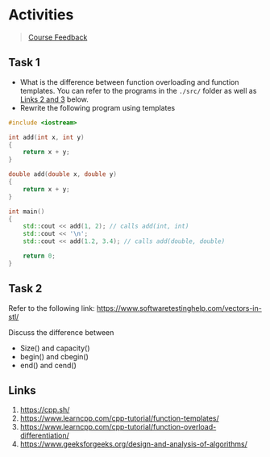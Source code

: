 # Activities

> [Course Feedback](https://ojp.metropolia.fi/lomakkeet/1/lomake.html?code=VFQwMEZFMzktMzAwMQ==)

## Task 1

- What is the difference between function overloading and function templates. You can refer to the programs in the `./src/` folder as well as [Links 2 and 3](#links) below.
- Rewrite the following program using templates

```cpp
#include <iostream>

int add(int x, int y)
{
    return x + y;
}

double add(double x, double y)
{
    return x + y;
}

int main()
{
    std::cout << add(1, 2); // calls add(int, int)
    std::cout << '\n';
    std::cout << add(1.2, 3.4); // calls add(double, double)

    return 0;
}
```

## Task 2

Refer to the following link:
https://www.softwaretestinghelp.com/vectors-in-stl/

Discuss the difference between

- Size() and capacity()
- begin() and cbegin()
- end() and cend()

## Links

1. https://cpp.sh/
2. https://www.learncpp.com/cpp-tutorial/function-templates/
3. https://www.learncpp.com/cpp-tutorial/function-overload-differentiation/
4. https://www.geeksforgeeks.org/design-and-analysis-of-algorithms/

